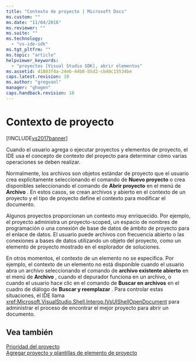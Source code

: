 ```yaml
---
title: "Contexto de proyecto | Microsoft Docs"
ms.custom: ""
ms.date: "11/04/2016"
ms.reviewer: ""
ms.suite: ""
ms.technology: 
  - "vs-ide-sdk"
ms.tgt_pltfrm: ""
ms.topic: "article"
helpviewer_keywords: 
  - "proyectos [Visual Studio SDK], abrir elementos"
ms.assetid: d1803f4a-24eb-44b0-b5d2-cb40c15534be
caps.latest.revision: 10
ms.author: "gregvanl"
manager: "ghogen"
caps.handback.revision: 10
---
```

# Contexto de proyecto
[!INCLUDE[vs2017banner](../../code-quality/includes/vs2017banner.md)]

Cuando el usuario agrega o ejecutar proyectos y elementos de proyecto, el IDE usa el concepto de contexto del proyecto para determinar cómo varias operaciones se deben realizar.  
  
 Normalmente, los archivos son objetos estándar de proyecto que el usuario crea explícitamente seleccionando el comando de **Nuevo proyecto** o crea disponibles seleccionando el comando de **Abrir proyecto** en el menú de **Archivo** .  En estos casos, se crean archivos y abierto en el contexto de un proyecto y el tipo de proyecto define el contexto para modificar el documento.  
  
 Algunos proyectos proporcionan un contexto muy enriquecido.  Por ejemplo, el proyecto administra un proyecto\-scoped, un espacio de nombres de programación o una conexión de base de datos de ámbito de proyecto para el enlace de datos.  El usuario puede archivos con frecuencia abierto o las conexiones a bases de datos utilizando un objeto del proyecto, como un elemento de proyecto mostrado en el explorador de soluciones.  
  
 En otros momentos, el contexto de un elemento no se especifica.  Por ejemplo, el contexto de un elemento no está disponible cuando el usuario abra un archivo seleccionando el comando de **archivo existente abierto** en el menú de **Archivo** , cuando el depurador funciona en un archivo, o cuando el usuario hace clic en el comando de **Buscar en archivos** en el cuadro de diálogo de **Buscar y reemplazar** .  Para controlar estas situaciones, el IDE llama <xref:Microsoft.VisualStudio.Shell.Interop.IVsUIShellOpenDocument> para administrar el proceso de encontrar el mejor proyecto para abrir un documento.  
  
## Vea también  
 [Prioridad del proyecto](../../extensibility/internals/project-priority.md)   
 [Agregar proyecto y plantillas de elemento de proyecto](../../extensibility/internals/adding-project-and-project-item-templates.md)